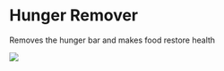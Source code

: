 # Hunger Remover

Removes the hunger bar and makes food restore health

![](https://i.imgur.com/TNawUfu.gif)
